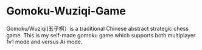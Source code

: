 # Gomoku-Wuziqi-Game
Gomoku/Wuziqi(五子棋）is a traditional Chinese abstract strategic chess game. This is my self-made gomoku game which supports both multiplayer 1v1 mode and versus Ai mode.
